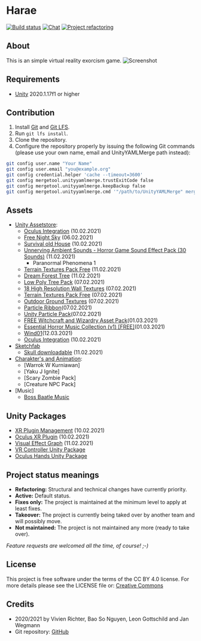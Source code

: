 # Harae
[![Build status](https://github.com/HTWK-18INB-1/harae/actions/workflows/unity_ci.yml/badge.svg)](https://github.com/HTWK-18INB-1/harae/actions/workflows/unity_ci.yml)
[![Chat](https://discordapp.com/api/guilds/774798139982348309/widget.png?style=shield)](https://discord.gg/h4wJmKYkMZ)
[![Project refactoring](https://img.shields.io/badge/Project-Refactoring-blue.svg)](https://github.com/HTWK-18INB-1/harae/issues)

## About
This is an simple virtual reality exorcism game.
![Screenshot](screenshot.png)

## Requirements
 * [Unity](https://unity.com) 2020.1.17f1 or higher

## Contribution
 1. Install [Git](https://git-scm.com) and [Git LFS](https://git-lfs.github.com).
 2. Run `git lfs install`.
 3. Clone the repository.
 4. Configure the repository properly by issuing the following Git commands (please use your own name, email and UnityYAMLMerge path instead):
 ```bash
 git config user.name "Your Name"
 git config user.email "you@example.org"
 git config credential.helper 'cache --timeout=3600'
 git config mergetool.unityyamlmerge.trustExitCode false
 git config mergetool.unityyamlmerge.keepBackup false
 git config mergetool.unityyamlmerge.cmd '"/path/to/UnityYAMLMerge" merge -p "$BASE" "$REMOTE" "$LOCAL" "$MERGED"'
 ```

## Assets
 * [Unity Assetstore](https://assetstore.unity.com):
    * [Oculus Integration](https://assetstore.unity.com/packages/tools/integration/oculus-integration-82022) (10.02.2021)
    * [Free Night Sky](https://assetstore.unity.com/packages/2d/textures-materials/sky/free-night-sky-79066) (06.02.2021)
    * [Survival old House](https://assetstore.unity.com/packages/3d/environments/urban/survival-old-house-55315) (10.02.2021)
    * [Unnerving Ambient Sounds - Horror Game Sound Effect Pack (30 Sounds)](https://assetstore.unity.com/packages/audio/ambient/unnerving-ambient-sounds-horror-game-sound-effect-pack-30-sounds-170590) (11.02.2021)
       * Paranormal Phenomena 1
    * [Terrain Textures Pack Free](https://assetstore.unity.com/packages/2d/textures-materials/terrain-textures-pack-free-139542) (11.02.2021)
    * [Dream Forest Tree](https://assetstore.unity.com/packages/3d/vegetation/trees/dream-forest-tree-105297) (11.02.2021)
    * [Low Poly Tree Pack](https://assetstore.unity.com/packages/3d/vegetation/trees/low-poly-tree-pack-57866) (07.02.2021)
    * [18 High Resolution Wall Textures](https://assetstore.unity.com/packages/2d/textures-materials/brick/18-high-resolution-wall-textures-12567) (07.02.2021)
    * [Terrain Textures Pack Free](https://assetstore.unity.com/packages/2d/textures-materials/terrain-textures-pack-free-139542) (07.02.2021)
    * [Outdoor Ground Textures](https://assetstore.unity.com/packages/2d/textures-materials/floors/outdoor-ground-textures-12555) (07.02.2021)
    * [Particle Ribbon](https://assetstore.unity.com/packages/vfx/particles/spells/particle-ribbon-42866)(07.02.2021)
    * [Unity Particle Pack](https://assetstore.unity.com/packages/essentials/tutorial-projects/unity-particle-pack-127325)(07.02.2021)
    * [FREE Witchcraft and Wizardry Asset Pack](https://assetstore.unity.com/packages/3d/props/free-witchcraft-and-wizardry-asset-pack-141428)(01.03.2021)
    * [Essential Horror Music Collection (v1) [FREE]](https://assetstore.unity.com/packages/audio/ambient/fantasy/essential-horror-music-collection-v1-free-187099)(01.03.2021)
    * [Wind01](https://www.freesoundeffects.com/free-track/wind01-428702/)(12.03.2021)
    * [Oculus Integration](https://assetstore.unity.com/packages/tools/integration/oculus-integration-82022) (10.02.2021)
 * [Sketchfab](https://sketchfab.com)
    * [Skull downloadable](https://sketchfab.com/3d-models/skull-downloadable-1a9db900738d44298b0bc59f68123393) (11.02.2021)
 * [Charakter's and Animation](https://www.mixamo.com/):
    * [Warrok W Kurniawan]
    * [Yaku J Ignite]
    * [Scary Zombie Pack]
    * [Creature NPC Pack]
 * [Music]
    * [Boss Baatle Music](https://opengameart.org/content/boss-battle-music)

## Unity Packages
 * [XR Plugin Management](https://docs.unity3d.com/Packages/com.unity.xr.management@3.2/manual/index.html) (10.02.2021)
 * [Oculus XR Plugin](https://docs.unity3d.com/Packages/com.unity.xr.oculus@1.6/manual/index.html) (10.02.2021)
 * [Visual Effect Graph](https://docs.unity3d.com/Packages/com.unity.visualeffectgraph@10.3/manual/index.html) (11.02.2021)
 * [VR Controller Unity Package](https://uc9917c7ab5321a72540b0a96c90.dl.dropboxusercontent.com/cd/0/get/BKbMVB9jka6c0M3u_SIJfnQNyNB5LjX5vX23k-hEMH_g3cNelRWZ4vX0NQwktR6xkUUan29Ltep5qq1fpbdOsOv9vGt3fCN5wgA1Qw6F_WGM5LPHJ2WSxTSGcyqcM6MUqx3ona12D1V9Yd9M5Mv3r5x0/file?dl=1#)
 * [Oculus Hands Unity Package](https://uc596a07805e2999e64e3c2f02f4.dl.dropboxusercontent.com/cd/0/get/BKb9QUVKPba89H5G5_kL4Ralj852zBWyEC8EVMDw3fk69DYMRF5cCkuwB9QKTjV5oUpLlyhGCb5ZwuVg2Lg3497f804Oj0KSLtsyMHWMyxm1pEJuveIku8iRRP8xPpvUIPzt3Yevsxf6vG54fZhlf-Bu/file?dl=1#)

## Project status meanings
 * **Refactoring:** Structural and technical changes have currently priority.
 * **Active:** Default status.
 * **Fixes only:** The project is maintained at the minimum level to apply at least fixes.
 * **Takeover:** The project is currently being taked over by another team and will possibly move.
 * **Not maintained:** The project is not maintained any more (ready to take over).

*Feature requests are welcomed all the time, of course! ;-)*

## License
This project is free software under the terms of the CC BY 4.0 license.
For more details please see the LICENSE file or: [Creative Commons](http://creativecommons.org/licenses/by/4.0)

## Credits
 * 2020/2021 by Vivien Richter, Bao So Nguyen, Leon Gottschild and Jan Wegmann
 * Git repository: [GitHub](https://github.com/HTWK-18INB-1/harae.git)
